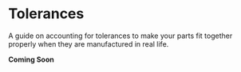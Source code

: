 # Tolerances

A guide on accounting for tolerances to make your parts fit together properly when they are manufactured in real life.

**Coming Soon**

<br>